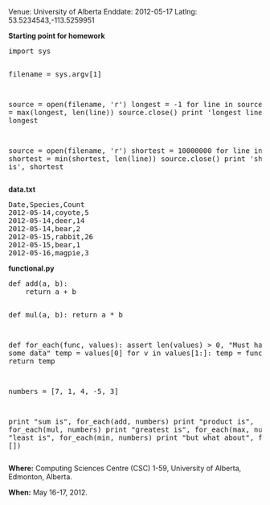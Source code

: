 Venue: University of Alberta
Enddate: 2012-05-17
Latlng: 53.5234543,-113.5259951

<p><strong>Starting point for homework</strong></p>
<pre>import sys

filename = sys.argv[1]

source = open(filename, 'r')
longest = -1
for line in source:
    longest = max(longest, len(line))
source.close()
print 'longest line is', longest

source = open(filename, 'r')
shortest = 10000000
for line in source:
    shortest = min(shortest, len(line))
source.close()
print 'shortest line is', shortest</pre>
<p><strong>data.txt</strong></p>
<pre>Date,Species,Count
2012-05-14,coyote,5
2012-05-14,deer,14
2012-05-14,bear,2
2012-05-15,rabbit,26
2012-05-15,bear,1
2012-05-16,magpie,3</pre>
<p><strong>functional.py</strong></p>
<pre>def add(a, b):
    return a + b

def mul(a, b):
    return a * b

def for_each(func, values):
    assert len(values) &gt; 0, "Must have some data"
    temp = values[0]
    for v in values[1:]:
        temp = func(temp, v)
    return temp

numbers = [7, 1, 4, -5, 3]

print "sum is", for_each(add, numbers)
print "product is", for_each(mul, numbers)
print "greatest is", for_each(max, numbers)
print "least is", for_each(min, numbers)
print "but what about", for_each(max, [])</pre>
<p><strong>Where:</strong> Computing Sciences Centre (CSC) 1-59, University of Alberta, Edmonton, Alberta.</p>
<p><strong>When:</strong> May 16-17, 2012.</p>
